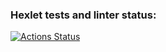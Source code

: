 ### Hexlet tests and linter status:
[![Actions Status](https://github.com/matveevsa/devops-for-programmers-project-74/workflows/hexlet-check/badge.svg)](https://github.com/matveevsa/devops-for-programmers-project-74/actions)